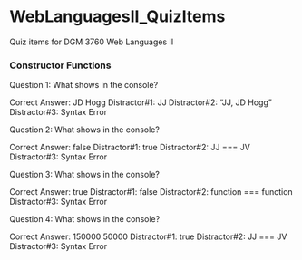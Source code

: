 # WebLanguagesII_QuizItems
Quiz items for DGM 3760 Web Languages II

### Constructor Functions

Question 1:
What shows in the console?

Correct Answer: JD Hogg
Distractor#1: JJ
Distractor#2: “JJ, JD Hogg”
Distractor#3: Syntax Error


Question 2:
What shows in the console?

Correct Answer: false
Distractor#1: true
Distractor#2: JJ === JV
Distractor#3: Syntax Error


Question 3:
What shows in the console?

Correct Answer: true
Distractor#1: false
Distractor#2: function === function
Distractor#3: Syntax Error


Question 4:
What shows in the console?

Correct Answer:	150000
				         50000
Distractor#1: true
Distractor#2: JJ === JV
Distractor#3: Syntax Error
